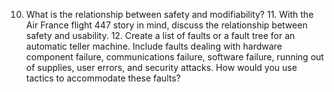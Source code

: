 10. What is the relationship between safety and modifiability? 11. With the Air France flight 447 story in mind, discuss the relationship between safety and usability. 12. Create a list of faults or a fault tree for an automatic teller machine. Include faults dealing with hardware component failure, communications failure, software failure, running out of supplies, user errors, and security attacks. How would you use tactics to accommodate these faults?